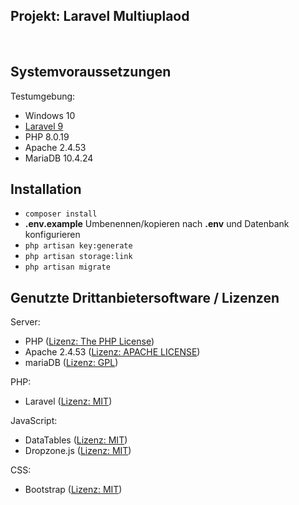 ## Projekt: Laravel Multiuplaod

<br>

## Systemvoraussetzungen

Testumgebung:
- Windows 10
- [Laravel 9](https://laravel.com/docs/9.x/deployment#server-requirements)
- PHP 8.0.19
- Apache 2.4.53
- MariaDB 10.4.24

## Installation

- `composer install`
- <b>.env.example</b> Umbenennen/kopieren nach  <b>.env</b> und Datenbank konfigurieren
- `php artisan key:generate`
- `php artisan storage:link`
- `php artisan migrate`

## Genutzte Drittanbietersoftware / Lizenzen

Server:
- PHP ([Lizenz: The PHP License](https://www.php.net/license/3_01.txt)) 
- Apache 2.4.53
  ([Lizenz: APACHE LICENSE](https://www.apache.org/licenses/LICENSE-2.0))
- mariaDB ([Lizenz: GPL](https://mariadb.com/kb/en/mariadb-licenses/#the-gpl-license)) 

PHP: 
- Laravel ([Lizenz: MIT](https://github.com/laravel/framework/blob/9.x/LICENSE.md)) 

JavaScript:
- DataTables ([Lizenz: MIT](https://datatables.net/license/mit#MIT-license))
- Dropzone.js ([Lizenz: MIT](https://github.com/dropzone/dropzone/blob/main/LICENSE))

CSS: 
- Bootstrap ([Lizenz: MIT](https://github.com/twbs/bootstrap/blob/main/LICENSE))